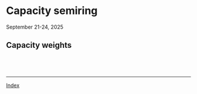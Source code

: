 # Capacity semiring
September 21-24, 2025

## Capacity weights

```

```

```

```


```

```


```

```

<hr />

[Index](./README.md)
